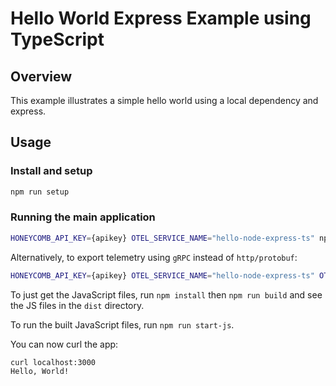 # Hello World Express Example using TypeScript

## Overview

This example illustrates a simple hello world using a local dependency and express.

## Usage

### Install and setup

```bash
npm run setup
```

### Running the main application

```bash
HONEYCOMB_API_KEY={apikey} OTEL_SERVICE_NAME="hello-node-express-ts" npm start
```

Alternatively, to export telemetry using `gRPC` instead of `http/protobuf`:

```bash
HONEYCOMB_API_KEY={apikey} OTEL_SERVICE_NAME="hello-node-express-ts" OTEL_EXPORTER_OTLP_PROTOCOL=grpc npm start
```

To just get the JavaScript files, run `npm install` then `npm run build` and see the JS files in the `dist` directory.

To run the built JavaScript files, run `npm run start-js`.

You can now curl the app:

```bash
curl localhost:3000
Hello, World!
```